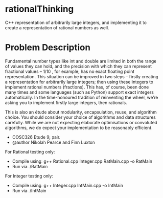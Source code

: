 # rationalThinking
C++ representation of arbitrarily large integers, and implementing it to create a representation of rational numbers as well.


# Problem Description
Fundamental number types like int and double are limited in both the range of values
they can hold, and the precision with which they can represent fractional values –
1/10 , for example, has no exact floating point representation. This situation can be improved
in two steps – firstly creating a representation for arbitrarily large integers; then
using these integers to implement rational numbers (fractions). This has, of course,
been done many times and some languages (such as Python) support exact integers
automatically. In the time-honoured tradition of reinventing the wheel, we’re asking
you to implement firstly large integers, then rationals. 

This is also an étude about modularity, encapsulation, reuse, and algorithm choice.
You should consider your choice of algorithms and data structures carefully.
While we are not expecting elaborate optimisations or convoluted algorithms, we
do expect your implementation to be reasonably efficient.


* COSC326 Etude 9, pair.
* @author Nikolah Pearce and Finn Luxton

For Rational testing only:
* Compile using: g++ Rational.cpp Integer.cpp RatMain.cpp -o RatMain
* Run via ./RatMain

For Integer testing only:
* Compile using: g++ Integer.cpp IntMain.cpp -o IntMain
* Run via ./IntMain

